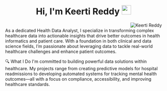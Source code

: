 <h1 align="center">
Hi, I'm Keerti Reddy
  <img src="https://media.giphy.com/media/hvRJCLFzcasrR4ia7z/giphy.gif" width="30"></h1>
 <img src="https://komarev.com/ghpvc/?username=amaljithkuttamath&label=Profile%20Views&color=0e75b6&style=flat" align='right' alt="Keerti Reddy" />

<br/>
As a dedicated Health Data Analyst, I specialize in transforming complex healthcare data into actionable insights that drive better outcomes in health informatics and patient care. With a foundation in both clinical and data science fields, I’m passionate about leveraging data to tackle real-world healthcare challenges and enhance patient outcomes.

🔍 What I Do I'm committed to building powerful data solutions within healthcare. My projects range from creating predictive models for hospital readmissions to developing automated systems for tracking mental health outcomes—all with a focus on compliance, accessibility, and improving healthcare standards.
<p align="center">
  
